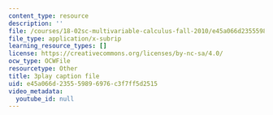 ```yaml
---
content_type: resource
description: ''
file: /courses/18-02sc-multivariable-calculus-fall-2010/e45a066d235559896976c3f7ff5d2515_qA83eznsKp8.srt
file_type: application/x-subrip
learning_resource_types: []
license: https://creativecommons.org/licenses/by-nc-sa/4.0/
ocw_type: OCWFile
resourcetype: Other
title: 3play caption file
uid: e45a066d-2355-5989-6976-c3f7ff5d2515
video_metadata:
  youtube_id: null
---
```

